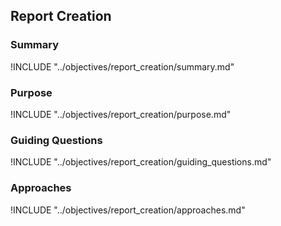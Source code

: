 ## Report Creation

### Summary

!INCLUDE "../objectives/report_creation/summary.md"

### Purpose

!INCLUDE "../objectives/report_creation/purpose.md"

### Guiding Questions

!INCLUDE "../objectives/report_creation/guiding_questions.md"

### Approaches

!INCLUDE "../objectives/report_creation/approaches.md"
